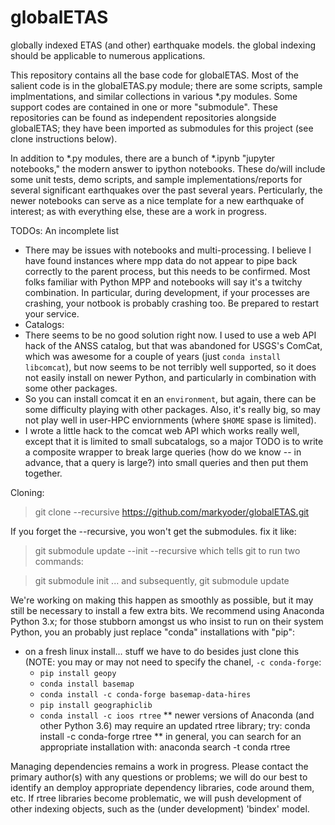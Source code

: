# globalETAS
globally indexed ETAS (and other) earthquake models. the global indexing should be applicable to numerous applications.

This repository contains all the base code for globalETAS. Most of the salient code is in the globalETAS.py module; there are some scripts, sample implmentations, and similar collections in various *.py modules. Some support codes are contained in one or more "submodule". These repositories can be found as independent repositories alongside globalETAS; they have been imported as submodules for this project (see clone instructions below).

In addition to *.py modules, there are a bunch of *.ipynb "jupyter notebooks," the modern answer to ipython notebooks. These do/will include some unit tests, demo scripts, and sample implementations/reports for several significant earthquakes over the past several years. Perticularly, the newer notebooks can serve as a nice template for a new earthquake of interest; as with everything else, these are a work in progress.

TODOs: An incomplete list
- There may be issues with notebooks and multi-processing. I believe I have found instances where mpp data do not appear to pipe back correctly to the parent process, but this needs to be confirmed. Most folks familiar with Python MPP and notebooks will say it's a twitchy combination. In particular, during development, if your processes are crashing, your notbook is probably crashing too. Be prepared to restart your service.
- Catalogs: 
 - There seems to be no good solution right now. I used to use a web API hack of the ANSS catalog, but that was abandoned for USGS's ComCat, which was awesome for a couple of years (just `conda install libcomcat`), but now seems to be not terribly well supported, so it does not easily install on newer Python, and particularly in combination with some other packages. 
 - So you can install comcat it en an `environment`, but again, there can be some difficulty playing with other packages. Also, it's really big, so may not play well in user-HPC enviornments (where `$HOME` spase is limited).
 - I wrote a little hack to the comcat web API which works really well, except that it is limited to small subcatalogs, so a major TODO is to write a composite wrapper to break large queries (how do we know -- in advance, that a query is large?) into small queries and then put them together.

Cloning:
 > git clone --recursive https://github.com/markyoder/globalETAS.git
 
 If you forget the --recursive, you won't get the submodules. fix it like:
 
> git submodule update --init --recursive
which tells git to run two commands:

> git submodule init
... and subsequently, 
> git submodule update

We're working on making this happen as smoothly as possible, but it may still be necessary to install a few extra bits. We recommend using Anaconda Python 3.x; for those stubborn amongst us who insist to run on their system Python, you an probably just replace "conda" installations with "pip":

- on a fresh linux install... stuff we have to do besides just clone this (NOTE: you may or may not need to specify the chanel, `-c conda-forge`:
   - `pip install geopy`
   - `conda install basemap`
   - `conda install -c conda-forge basemap-data-hires`
   - `pip install geographiclib`
   - `conda install -c ioos rtree`
      ** newer versions of Anaconda (and other Python 3.6) may require an updated rtree library; try:
     conda install -c conda-forge rtree
      ** in general, you can search for an appropriate installation with:
          anaconda search -t conda rtree

Managing dependencies remains a work in progress. Please contact the primary author(s) with any questions or problems; we will do our best to identify an demploy appropriate dependency libraries, code around them, etc. If rtree libraries become problematic, we will push development of other indexing objects, such as the (under development) 'bindex' model.

